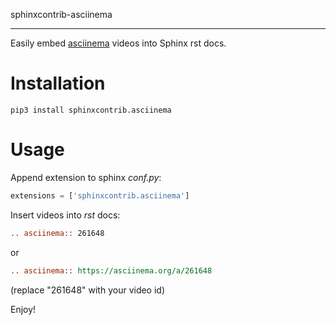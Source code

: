 sphinxcontrib-asciinema
***********************

Easily embed [asciinema](https://asciinema.org/) videos into Sphinx rst docs.

Installation
============

```shell
pip3 install sphinxcontrib.asciinema
```

Usage
=====

Append extension to sphinx *conf.py*:

```python
extensions = ['sphinxcontrib.asciinema']
```

Insert videos into *rst* docs:

```rst
.. asciinema:: 261648
```

or

```rst
.. asciinema:: https://asciinema.org/a/261648
```

(replace "261648" with your video id)

Enjoy!
